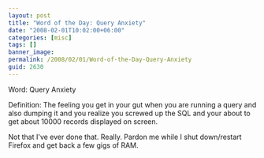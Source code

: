 ```yaml
---
layout: post
title: "Word of the Day: Query Anxiety"
date: "2008-02-01T10:02:00+06:00"
categories: [misc]
tags: []
banner_image: 
permalink: /2008/02/01/Word-of-the-Day-Query-Anxiety
guid: 2630
---
```


Word: Query Anxiety

Definition: The feeling you get in your gut when you are running a query and also dumping it and you realize you screwed up the SQL and your about to get about 10000 records displayed on screen. 

Not that I've ever done that. Really. Pardon me while I shut down/restart Firefox and get back a few gigs of RAM.
